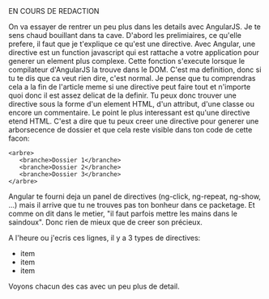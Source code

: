 <markdown>
EN COURS DE REDACTION

On va essayer de rentrer un peu plus dans les details avec AngularJS. Je te sens chaud bouillant dans ta cave. D'abord les prelimiaires, ce qu'elle prefere, il faut que je t'explique ce qu'est une directive. Avec Angular, une directive est un function javascript qui est rattache a votre application pour generer un element plus complexe. Cette fonction s'execute lorsque le compilateur d'AngularJS la trouve dans le DOM. C'est ma definition, donc si tu te dis que ca veut rien dire, c'est normal. Je pense que tu comprendras cela a la fin de l'article meme si une directive peut faire tout et n'importe quoi donc il est assez delicat de la definir. Tu peux donc trouver une directive sous la forme d'un element HTML, d'un attribut, d'une classe ou encore un commentaire. Le point le plus interessant est qu'une directive etend HTML. C'est a dire que tu peux creer une directive pour generer une arborsecence de dossier et que cela reste visible dans ton code de cette facon:

    <arbre>
       <branche>Dossier 1</branche>
       <branche>Dossier 2</branche>
       <branche>Dossier 3</branche>
    </arbre>

Angular te fourni deja un panel de directives (ng-click, ng-repeat, ng-show, ...) mais il arrive que tu ne trouves pas ton bonheur dans ce packetage. Et comme on dit dans le metier, "il faut parfois mettre les mains dans le saindoux". Donc rien de mieux que de creer son précieux.

A l'heure ou j'ecris ces lignes, il y a 3 types de directives:
- item
- item
- item

Voyons chacun des cas avec un peu plus de detail.

###
</markdown>
